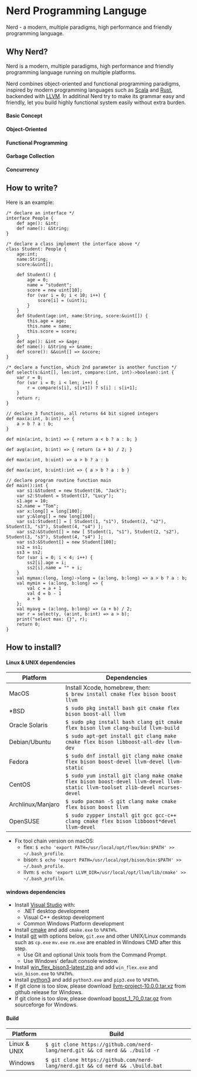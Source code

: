 # Nerd Programming Languge

Nerd - a modern, multiple paradigms, high performance and friendly programming language.

## Why Nerd?

Nerd is a modern, multiple paradigms, high performance and friendly programming language running on multiple platforms.

Nerd combines object-oriented and functional programming paradigms, inspired by modern programming languages such as [Scala](https://www.scala-lang.org/) and [Rust](https://www.rust-lang.org/), backended with [LLVM](https://llvm.org/). In additinal Nerd try to make its grammar easy and friendly, let you build highly functional system easily without extra burden.

#### Basic Concept
#### Object-Oriented
#### Functional Programming
#### Garbage Collection
#### Concurrency

## How to write?

Here is an example:

```
/* declare an interface */
interface People {
    def age(): &int;
    def name(): &String;
}

/* declare a class implement the interface above */
class Student: People {
    age:int;
    name:String;
    score:&uint[];

    def Student() {
        age = 0;
        name = "student";
        score = new uint[10];
        for (var i = 0; i < 10; i++) {
            score[i] = (uint)i;
        }
    }
    def Student(age:int, name:String, score:&uint[]) { 
        this.age = age; 
        this.name = name; 
        this.score = score; 
    }
    def age(): &int => &age;
    def name(): &String => &name;
    def score(): &&uint[] => &score;
}

/* declare a function, which 2nd parameter is another function */
def select(s:&int[], len:int, compare:(int, int)->boolean):int {
    var r = 0;
    for (var i = 0; i < len; i++) {
        r = compare(s[i], s[i+1]) ? s[i] : s[i+1];
    }
    return r;
}

// declare 3 functions, all returns 64 bit signed integers
def max(a:int, b:int) => { 
    a > b ? a : b;
}

def min(a:int, b:int) => { return a < b ? a : b; }

def avg(a:int, b:int) => { return (a + b) / 2; }

def max(a:int, b:uint) => a > b ? a : b

def max(a:int, b:uint):int => { a > b ? a : b }

// declare program routine function main
def main():int {
    var s1:&Student = new Student(16, "Jack");
    var s2:Student = Student(17, "Lucy");
    s1.age = 10;
    s2.name = "Tom";
    var x:long[] = long[100];
    var y:&long[] = new long[100];
    var ss1:Student[] = [ Student(1, "s1"), Student(2, "s2"), Student(3, "s3"), Student(4, "s4") ];
    var ss2:&Student[] = new [ Student(1, "s1"), Student(2, "s2"), Student(3, "s3"), Student(4, "s4") ];
    var ss3:&Student[] = new Student[100];
    ss2 = ss1;
    ss3 = ss2;
    for (var i = 0; i < 4; i++) {
        ss2[i].age = i;
        ss2[i].name = "" + i;
    }
    val mymax:(long, long)->long = (a:long, b:long) => a > b ? a : b;
    val mymin = (a:long, b:long) => {
        val c = a + 1
        val d = b - 1
        a + b
    };
    val myavg = (a:long, b:long) => (a + b) / 2;
    var r = select(y, (a:int, b:int) => a > b);
    print("select max: {}", r);
    return 0;
}
```

## How to install?

#### Linux & UNIX dependencies

| Platform          |  Dependencies                                                                                                                 |
|-------------------|-------------------------------------------------------------------------------------------------------------------------------|
| MacOS             | Install Xcode, homebrew, then:<br>`$ brew install cmake flex bison boost llvm`                                                |
| *BSD              | `$ sudo pkg install bash git cmake flex bison boost-all llvm`                                                           |
| Oracle Solaris    | `$ sudo pkg install bash clang git cmake flex bison llvm clang-build llvm-build`                                              |
| Debian/Ubuntu     | `$ sudo apt-get install git clang make cmake flex bison libboost-all-dev llvm-dev`                                            |
| Fedora            | `$ sudo dnf install git clang make cmake flex bison boost-devel llvm-devel llvm-static`                                       |
| CentOS            | `$ sudo yum install git clang make cmake flex bison boost-devel llvm-devel llvm-static llvm-toolset zlib-devel ncurses-devel` |
| Archlinux/Manjaro | `$ sudo pacman -S git clang make cmake flex bison boost llvm`                                                                 |
| OpenSUSE          | `$ sudo zypper install git gcc gcc-c++ clang cmake flex bison libboost*devel llvm-devel`                                      |

* Fix tool chain version on macOS:
    * flex: `$ echo 'export PATH=/usr/local/opt/flex/bin:$PATH' >> ~/.bash_profile`.
    * bison: `$ echo 'export PATH=/usr/local/opt/bison/bin:$PATH' >> ~/.bash_profile`.
    * llvm: `$ echo 'export LLVM_DIR=/usr/local/opt/llvm/lib/cmake' >> ~/.bash_profile`.

#### windows dependencies

* Install [Visual Studio](https://visualstudio.microsoft.com/downloads/) with:
    * .NET desktop development
    * Visual C++ desktop development
    * Common Windows Platform development
* Install [cmake](https://cmake.org/download/) and add `cmake.exe` to `%PATH%`.
* Install [git](https://git-scm.com/downloads) with options below, `git.exe` and other UNIX/Linux commands such as `cp.exe` `mv.exe` `rm.exe` are enabled in Windows CMD after this step.
    * Use Git and optional Unix tools from the Command Prompt.
    * Use Windows' default console window.
* Install [win_flex_bison3-latest.zip](https://sourceforge.net/projects/winflexbison/files/) and add `win_flex.exe` and `win_bison.exe` to `%PATH%`.
* Install [python3](https://www.python.org/downloads/) and add `python3.exe` and `pip3.exe` to `%PATH%`.
* If git clone is too slow, please download [llvm-project-10.0.0.tar.xz](https://github.com/llvm/llvm-project/releases/tag/llvmorg-10.0.0) from github release for Windows.
* If git clone is too slow, please download [boost_1_70_0.tar.gz](https://sourceforge.net/projects/boost/files/boost/1.70.0/) from sourceforge for Windows.

#### Build

| Platform     | Build                                                                         |
|--------------|-------------------------------------------------------------------------------|
| Linux & UNIX | `$ git clone https://github.com/nerd-lang/nerd.git && cd nerd && ./build -r`  |
| Windows      | `$ git clone https://github.com/nerd-lang/nerd.git && cd nerd && .\build.bat` |
